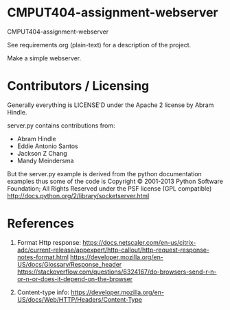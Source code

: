 CMPUT404-assignment-webserver
=============================

CMPUT404-assignment-webserver

See requirements.org (plain-text) for a description of the project.

Make a simple webserver.

Contributors / Licensing
========================

Generally everything is LICENSE'D under the Apache 2 license by Abram Hindle.

server.py contains contributions from:

* Abram Hindle
* Eddie Antonio Santos
* Jackson Z Chang
* Mandy Meindersma 

But the server.py example is derived from the python documentation
examples thus some of the code is Copyright © 2001-2013 Python
Software Foundation; All Rights Reserved under the PSF license (GPL
compatible) http://docs.python.org/2/library/socketserver.html

References
========================
1. Format Http response:
    https://docs.netscaler.com/en-us/citrix-adc/current-release/appexpert/http-callout/http-request-response-notes-format.html
    https://developer.mozilla.org/en-US/docs/Glossary/Response_header
    https://stackoverflow.com/questions/6324167/do-browsers-send-r-n-or-n-or-does-it-depend-on-the-browser

2. Content-type info:
    https://developer.mozilla.org/en-US/docs/Web/HTTP/Headers/Content-Type

